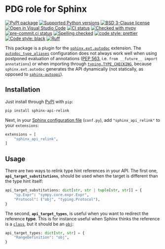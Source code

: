 # PDG role for Sphinx

[![PyPI package](https://badge.fury.io/py/sphinx-api-relink.svg)](https://pypi.org/project/sphinx-api-relink)
[![Supported Python versions](https://img.shields.io/pypi/pyversions/sphinx-api-relink)](https://pypi.org/project/sphinx-api-relink)
[![BSD 3-Clause license](https://img.shields.io/badge/License-BSD_3--Clause-blue.svg)](https://opensource.org/licenses/BSD-3-Clause)
[![Open in Visual Studio Code](https://img.shields.io/badge/vscode-open-blue?logo=visualstudiocode)](https://open.vscode.dev/ComPWA/sphinx-api-relink)
[![CI status](https://github.com/ComPWA/sphinx-api-relink/workflows/CI/badge.svg)](https://github.com/ComPWA/sphinx-api-relink/actions?query=branch%3Amain+workflow%3ACI)
[![Checked with mypy](http://www.mypy-lang.org/static/mypy_badge.svg)](https://mypy.readthedocs.io)
[![pre-commit.ci status](https://results.pre-commit.ci/badge/github/ComPWA/sphinx-api-relink/main.svg)](https://results.pre-commit.ci/latest/github/ComPWA/sphinx-api-relink/main)
[![Spelling checked](https://img.shields.io/badge/cspell-checked-brightgreen.svg)](https://github.com/streetsidesoftware/cspell/tree/master/packages/cspell)
[![code style: prettier](https://img.shields.io/badge/code_style-prettier-ff69b4.svg?style=flat-square)](https://github.com/prettier/prettier)
[![Code style: black](https://img.shields.io/badge/code%20style-black-000000.svg)](https://github.com/psf/black)
[![Ruff](https://img.shields.io/endpoint?url=https://raw.githubusercontent.com/charliermarsh/ruff/main/assets/badge/v2.json)](https://github.com/astral-sh/ruff)

This package is a plugin for the [`sphinx.ext.autodoc`](https://www.sphinx-doc.org/en/master/usage/extensions/autodoc.html) extension. The [`autodoc_type_aliases`](https://www.sphinx-doc.org/en/master/usage/extensions/autodoc.html#confval-autodoc_type_aliases) configuration does not always work well when using postponed evaluation of annotations ([PEP 563](https://peps.python.org/pep-0563), i.e. `from __future__ import annotations`) or when importing through [`typing.TYPE_CHECKING`](https://docs.python.org/3/library/typing.html#typing.TYPE_CHECKING), because `sphinx.ext.autodoc` generates the API dynamically (not statically, as opposed to [`sphinx-autoapi`](https://github.com/readthedocs/sphinx-autoapi)).

## Installation

Just install through [PyPI](https://pypi.org) with `pip`:

```bash
pip install sphinx-api-relink
```

Next, in your [Sphinx configuration file](https://www.sphinx-doc.org/en/master/usage/configuration.html) (`conf.py`), add `"sphinx_api_relink"` to your `extensions`:

```python
extensions = [
    "sphinx_api_relink",
]
```

## Usage

There are two ways to relink type hint references in your API. The first one, **`api_target_substitutions`**, should be used when the target is different than the type hint itself:

```python
api_target_substitutions: dict[str, str | tuple[str, str]] = {
    "sp.Expr": "sympy.core.expr.Expr",
    "Protocol": ("obj", "typing.Protocol"),
}
```

The second, **`api_target_types`**, is useful when you want to redirect the reference **type**. This is for instance useful when Sphinx thinks the reference is a [`class`](https://www.sphinx-doc.org/en/master/usage/domains/python.html#role-py-class), but it should be an [`obj`](https://www.sphinx-doc.org/en/master/usage/domains/python.html#role-py-obj):

```python
api_target_types: dict[str, str] = {
    "RangeDefinition": "obj",
}
```
